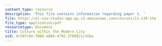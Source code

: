 ```yaml
---
content_type: resource
description: 'This file contains information regarding paper 3. '
file: https://ol-ocw-studio-app-qa.s3.amazonaws.com/courses/11-139-the-city-in-film-spring-2015/dc597c8ef068a68447922f68821c3eba_MIT11_139S15_Paper3.pdf
file_type: application/pdf
resourcetype: Document
title: Culture within the Modern City
uid: dc597c8e-f068-a684-4792-2f68821c3eba
---
```

